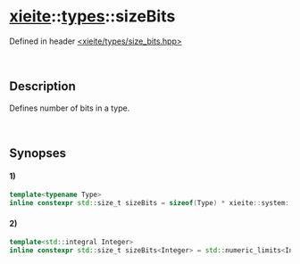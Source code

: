 # [xieite](../../xieite.md)\:\:[types](../../types.md)\:\:sizeBits
Defined in header [<xieite/types/size_bits.hpp>](../../../include/xieite/types/size_bits.hpp)

&nbsp;

## Description
Defines number of bits in a type.

&nbsp;

## Synopses
#### 1)
```cpp
template<typename Type>
inline constexpr std::size_t sizeBits = sizeof(Type) * xieite::system::byteBits;
```
#### 2)
```cpp
template<std::integral Integer>
inline constexpr std::size_t sizeBits<Integer> = std::numeric_limits<Integer>::digits + std::numeric_limits<Integer>::is_signed;
```

